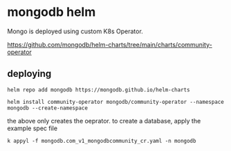 # mongodb helm

Mongo is deployed using custom K8s Operator.

https://github.com/mongodb/helm-charts/tree/main/charts/community-operator

## deploying

`helm repo add mongodb https://mongodb.github.io/helm-charts`

`helm install community-operator mongodb/community-operator --namespace mongodb --create-namespace`

the above only creates the oeprator.
to create a database, apply the example spec file

`k appyl -f mongodb.com_v1_mongodbcommunity_cr.yaml -n mongodb`